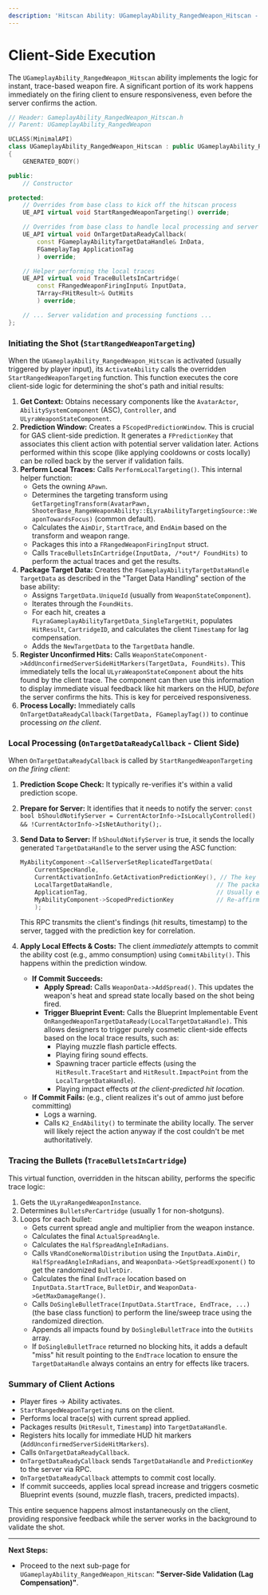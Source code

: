 ```yaml
---
description: 'Hitscan Ability: UGameplayAbility_RangedWeapon_Hitscan - Client-Side Execution'
---
```


# Client-Side Execution

The `UGameplayAbility_RangedWeapon_Hitscan` ability implements the logic for instant, trace-based weapon fire. A significant portion of its work happens immediately on the firing client to ensure responsiveness, even before the server confirms the action.

```cpp
// Header: GameplayAbility_RangedWeapon_Hitscan.h
// Parent: UGameplayAbility_RangedWeapon

UCLASS(MinimalAPI)
class UGameplayAbility_RangedWeapon_Hitscan : public UGameplayAbility_RangedWeapon
{
    GENERATED_BODY()

public:
    // Constructor

protected:
    // Overrides from base class to kick off the hitscan process
    UE_API virtual void StartRangedWeaponTargeting() override;

    // Overrides from base class to handle local processing and server communication
    UE_API virtual void OnTargetDataReadyCallback(
        const FGameplayAbilityTargetDataHandle& InData,
        FGameplayTag ApplicationTag
        ) override;

    // Helper performing the local traces
    UE_API virtual void TraceBulletsInCartridge(
        const FRangedWeaponFiringInput& InputData,
        TArray<FHitResult>& OutHits
        ) override;

    // ... Server validation and processing functions ...
};
```

### Initiating the Shot (`StartRangedWeaponTargeting`)

When the `UGameplayAbility_RangedWeapon_Hitscan` is activated (usually triggered by player input), its `ActivateAbility` calls the overridden `StartRangedWeaponTargeting` function. This function executes the core client-side logic for determining the shot's path and initial results:

1. **Get Context:** Obtains necessary components like the `AvatarActor`, `AbilitySystemComponent` (ASC), `Controller`, and `ULyraWeaponStateComponent`.
2. **Prediction Window:** Creates a `FScopedPredictionWindow`. This is crucial for GAS client-side prediction. It generates a `FPredictionKey` that associates this client action with potential server validation later. Actions performed within this scope (like applying cooldowns or costs locally) can be rolled back by the server if validation fails.
3. **Perform Local Traces:** Calls `PerformLocalTargeting()`. This internal helper function:
   * Gets the owning `APawn`.
   * Determines the targeting transform using `GetTargetingTransform(AvatarPawn, ShooterBase_RangeWeaponAbility::ELyraAbilityTargetingSource::WeaponTowardsFocus)` (common default).
   * Calculates the `AimDir`, `StartTrace`, and `EndAim` based on the transform and weapon range.
   * Packages this into a `FRangedWeaponFiringInput` struct.
   * Calls `TraceBulletsInCartridge(InputData, /*out*/ FoundHits)` to perform the actual traces and get the results.
4. **Package Target Data:** Creates the `FGameplayAbilityTargetDataHandle TargetData` as described in the "Target Data Handling" section of the base ability:
   * Assigns `TargetData.UniqueId` (usually from `WeaponStateComponent`).
   * Iterates through the `FoundHits`.
   * For each hit, creates a `FLyraGameplayAbilityTargetData_SingleTargetHit`, populates `HitResult`, `CartridgeID`, and calculates the client `Timestamp` for lag compensation.
   * Adds the `NewTargetData` to the `TargetData` handle.
5. **Register Unconfirmed Hits:** Calls `WeaponStateComponent->AddUnconfirmedServerSideHitMarkers(TargetData, FoundHits)`. This immediately tells the local `ULyraWeaponStateComponent` about the hits found by the client trace. The component can then use this information to display immediate visual feedback like hit markers on the HUD, _before_ the server confirms the hits. This is key for perceived responsiveness.
6. **Process Locally:** Immediately calls `OnTargetDataReadyCallback(TargetData, FGameplayTag())` to continue processing _on the client_.

### Local Processing (`OnTargetDataReadyCallback` - Client Side)

When `OnTargetDataReadyCallback` is called by `StartRangedWeaponTargeting` _on the firing client_:

1. **Prediction Scope Check:** It typically re-verifies it's within a valid prediction scope.
2. **Prepare for Server:** It identifies that it needs to notify the server: `const bool bShouldNotifyServer = CurrentActorInfo->IsLocallyControlled() && !CurrentActorInfo->IsNetAuthority();`.
3.  **Send Data to Server:** If `bShouldNotifyServer` is true, it sends the locally generated `TargetDataHandle` to the server using the ASC function:

    ```cpp
    MyAbilityComponent->CallServerSetReplicatedTargetData(
        CurrentSpecHandle,
        CurrentActivationInfo.GetActivationPredictionKey(), // The key generated earlier
        LocalTargetDataHandle,                             // The packaged hit results
        ApplicationTag,                                    // Usually empty
        MyAbilityComponent->ScopedPredictionKey            // Re-affirm prediction key
        );
    ```

    This RPC transmits the client's findings (hit results, timestamp) to the server, tagged with the prediction key for correlation.
4. **Apply Local Effects & Costs:** The client _immediately_ attempts to commit the ability cost (e.g., ammo consumption) using `CommitAbility()`. This happens within the prediction window.
   * **If Commit Succeeds:**
     * **Apply Spread:** Calls `WeaponData->AddSpread()`. This updates the weapon's heat and spread state locally based on the shot being fired.
     * **Trigger Blueprint Event:** Calls the Blueprint Implementable Event `OnRangedWeaponTargetDataReady(LocalTargetDataHandle)`. This allows designers to trigger purely cosmetic client-side effects based on the local trace results, such as:
       * Playing muzzle flash particle effects.
       * Playing firing sound effects.
       * Spawning tracer particle effects (using the `HitResult.TraceStart` and `HitResult.ImpactPoint` from the `LocalTargetDataHandle`).
       * Playing impact effects _at the client-predicted hit location_.
   * **If Commit Fails:** (e.g., client realizes it's out of ammo just before committing)
     * Logs a warning.
     * Calls `K2_EndAbility()` to terminate the ability locally. The server will likely reject the action anyway if the cost couldn't be met authoritatively.

### Tracing the Bullets (`TraceBulletsInCartridge`)

This virtual function, overridden in the hitscan ability, performs the specific trace logic:

1. Gets the `ULyraRangedWeaponInstance`.
2. Determines `BulletsPerCartridge` (usually 1 for non-shotguns).
3. Loops for each bullet:
   * Gets current spread angle and multiplier from the weapon instance.
   * Calculates the final `ActualSpreadAngle`.
   * Calculates the `HalfSpreadAngleInRadians`.
   * Calls `VRandConeNormalDistribution` using the `InputData.AimDir`, `HalfSpreadAngleInRadians`, and `WeaponData->GetSpreadExponent()` to get the randomized `BulletDir`.
   * Calculates the final `EndTrace` location based on `InputData.StartTrace`, `BulletDir`, and `WeaponData->GetMaxDamageRange()`.
   * Calls `DoSingleBulletTrace(InputData.StartTrace, EndTrace, ...)` (the base class function) to perform the line/sweep trace using the randomized direction.
   * Appends all impacts found by `DoSingleBulletTrace` into the `OutHits` array.
   * If `DoSingleBulletTrace` returned no blocking hits, it adds a default "miss" hit result pointing to the `EndTrace` location to ensure the `TargetDataHandle` always contains an entry for effects like tracers.

### Summary of Client Actions

* Player fires -> Ability activates.
* `StartRangedWeaponTargeting` runs on the client.
* Performs local trace(s) with current spread applied.
* Packages results (`HitResult`, `Timestamp`) into `TargetDataHandle`.
* Registers hits locally for immediate HUD hit markers (`AddUnconfirmedServerSideHitMarkers`).
* Calls `OnTargetDataReadyCallback`.
* `OnTargetDataReadyCallback` sends `TargetDataHandle` and `PredictionKey` to the server via RPC.
* `OnTargetDataReadyCallback` attempts to commit cost locally.
* If commit succeeds, applies local spread increase and triggers cosmetic Blueprint events (sound, muzzle flash, tracers, predicted impacts).

This entire sequence happens almost instantaneously on the client, providing responsive feedback while the server works in the background to validate the shot.

***

**Next Steps:**

* Proceed to the next sub-page for `UGameplayAbility_RangedWeapon_Hitscan`: **"Server-Side Validation (Lag Compensation)"**.
